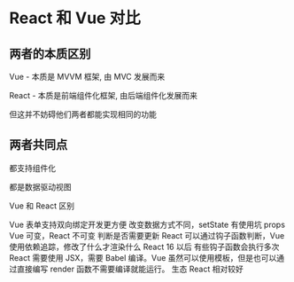 # React 和 Vue 对比

## 两者的本质区别

Vue - 本质是 MVVM 框架, 由 MVC 发展而来

React - 本质是前端组件化框架, 由后端组件化发展而来

但这并不妨碍他们两者都能实现相同的功能

## 两者共同点

都支持组件化

都是数据驱动视图

Vue 和 React 区别

Vue 表单支持双向绑定开发更方便
改变数据方式不同，setState 有使用坑
props Vue 可变，React 不可变
判断是否需要更新 React 可以通过钩子函数判断，Vue 使用依赖追踪，修改了什么才渲染什么
React 16 以后 有些钩子函数会执行多次
React 需要使用 JSX，需要 Babel 编译。Vue 虽然可以使用模板，但是也可以通过直接编写 render 函数不需要编译就能运行。
生态 React 相对较好
